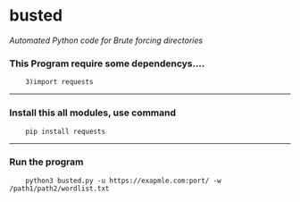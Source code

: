 # **busted**
_Automated Python code for Brute forcing directories_

### This Program require some dependencys....

        3)import requests

***

### Install this all modules, use command 

        pip install requests
***

### Run the program

        python3 busted.py -u https://exapmle.com:port/ -w /path1/path2/wordlist.txt 